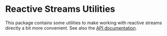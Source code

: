 # Reactive Streams Utilities

This package contains some utilities to make working with reactive streams directly a bit more convenient. See also the [API documentation](https://www.javadoc.io/doc/net.pincette/pincette-rs/latest/index.html).